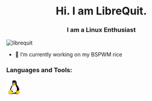 <h1 align="center">Hi. I am LibreQuit.</h1>
<h3 align="center">I am a Linux Enthusiast</h3>
<p align="left"> <img src="https://komarev.com/ghpvc/?username=librequit&label=Profile%20views&color=0e75b6&style=flat" alt="librequit" /> </p>

- 🔭 I’m currently working on my BSPWM rice

<h3 align="left">Languages and Tools:</h3>
<a href="https://www.linux.org/" target="_blank" rel="noreferrer"> <img src="https://raw.githubusercontent.com/devicons/devicon/master/icons/linux/linux-original.svg" alt="linux" width="40" height="40"/> </a> </p>
